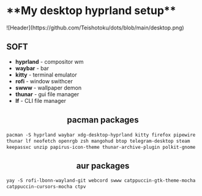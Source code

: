 <h1 align:"center">**My desktop hyprland setup**</h1>
![Header](https://github.com/Teishotoku/dots/blob/main/desktop.png)

## SOFT
+ **hyprland** - compositor wm
+ **waybar**   - bar
+ **kitty**    - terminal emulator
+ **rofi**     - window swithcer
+ **swww**     - wallpaper demon
+ **thunar**   - gui file manager
+ **lf**       - CLI file manager

## <div style='text-align: center;'>pacman packages</div>
```
pacman -S hyprland waybar xdg-desktop-hyprland kitty firefox pipewire thunar lf neofetch openrgb zsh mangohud btop telegram-desktop steam keepassxc unzip papirus-icon-theme thunar-archive-plugin polkit-gnome
```
## <div style='text-align: center;'>aur packages</div>
```
yay -S rofi-lbonn-wayland-git webcord swww catppuccin-gtk-theme-mocha catppuccin-cursors-mocha ctpv 
```


